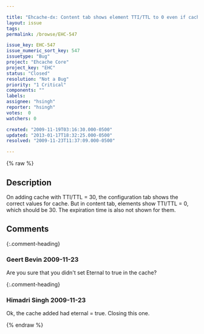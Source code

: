 ```yaml
---

title: "Ehcache-dx: Content tab shows element TTI/TTL to 0 even if cache has TTI/TTL set to some number."
layout: issue
tags: 
permalink: /browse/EHC-547

issue_key: EHC-547
issue_numeric_sort_key: 547
issuetype: "Bug"
project: "Ehcache Core"
project_key: "EHC"
status: "Closed"
resolution: "Not a Bug"
priority: "1 Critical"
components: ""
labels: 
assignee: "hsingh"
reporter: "hsingh"
votes:  0
watchers: 0

created: "2009-11-19T03:16:30.000-0500"
updated: "2013-01-17T18:32:25.000-0500"
resolved: "2009-11-23T11:37:09.000-0500"

---
```




{% raw %}



## Description

<div markdown="1" class="description">

On adding cache with TTI/TTL = 30, the configuration tab shows the correct values for cache. But in content tab, elements show TTI/TTL = 0, which should be 30. The expiration time is also not shown for them.

</div>

## Comments


{:.comment-heading}
### **Geert Bevin** <span class="date">2009-11-23</span>

<div markdown="1" class="comment">

Are you sure that you didn't set Eternal to true in the cache?

</div>


{:.comment-heading}
### **Himadri Singh** <span class="date">2009-11-23</span>

<div markdown="1" class="comment">

Ok, the cache added had eternal = true. Closing this one.

</div>



{% endraw %}
